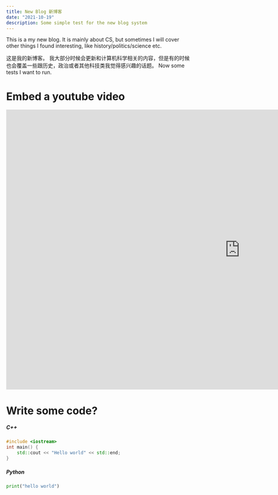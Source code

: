 ```yaml
---
title: New Blog 新博客
date: "2021-10-19"
description: Some simple test for the new blog system
---
```


This is a my new blog. It is mainly about CS, but sometimes I will cover other things I found interesting, like history/politics/science etc.

这是我的新博客。 我大部分时候会更新和计算机科学相关的内容，但是有的时候也会覆盖一些跟历史，政治或者其他科技类我觉得感兴趣的话题。
Now some tests I want to run.

# Embed a youtube video

<iframe width="1258" height="753" src="https://www.youtube.com/embed/nx5g5bwtUuA" title="YouTube video player" frameborder="0" allow="accelerometer; autoplay; clipboard-write; encrypted-media; gyroscope; picture-in-picture" allowfullscreen></iframe>

# Write some code?

##### C++

```cpp
#include <iostream>
int main() {
    std::cout << "Hello world" << std::end;
}
```

##### Python

```python
print("hello world")
```
